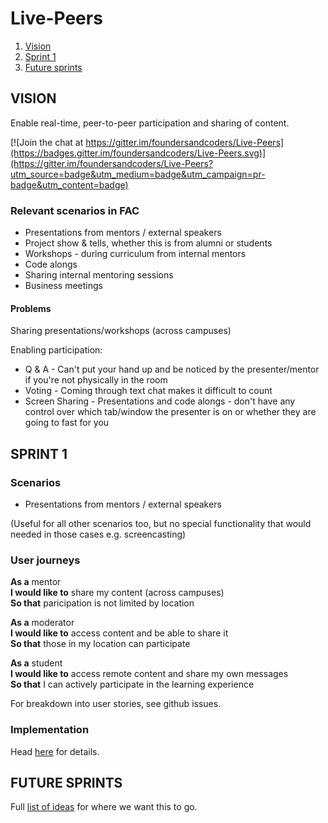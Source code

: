 # Live-Peers

1. [Vision](#vision)
2. [Sprint 1](#sprint1)
3. [Future sprints](#future-sprints)

## VISION

Enable real-time, peer-to-peer participation and sharing of content.

[![Join the chat at https://gitter.im/foundersandcoders/Live-Peers](https://badges.gitter.im/foundersandcoders/Live-Peers.svg)](https://gitter.im/foundersandcoders/Live-Peers?utm_source=badge&utm_medium=badge&utm_campaign=pr-badge&utm_content=badge)

### Relevant scenarios in FAC
+ Presentations from mentors / external speakers
+ Project show & tells, whether this is from alumni or students
+ Workshops - during curriculum from internal mentors
+ Code alongs
+ Sharing internal mentoring sessions
+ Business meetings

#### Problems
Sharing presentations/workshops (across campuses)

Enabling participation:
+ Q & A - Can't put your hand up and be noticed by the presenter/mentor if you're not physically in the room
+ Voting - Coming through text chat makes it difficult to count
+ Screen Sharing - Presentations and code alongs - don't have any control over which tab/window the presenter is on or whether they are going to fast for you

## SPRINT 1

### Scenarios
+ Presentations from mentors / external speakers

(Useful for all other scenarios too, but no special functionality that would needed in those cases e.g. screencasting)

### User journeys

**As a** mentor  
**I would like to** share my content (across campuses)  
**So that** paricipation is not limited by location

**As a** moderator  
**I would like to** access content and be able to share it  
**So that** those in my location can participate

**As a** student  
**I would like to** access remote content and share my own messages  
**So that** I can actively participate in the learning experience

For breakdown into user stories, see github issues.

### Implementation
Head [here](docs/sprint1/sprint1.md) for details.

## FUTURE SPRINTS
Full [list of ideas](docs/future-sprints.md) for where we want this to go.
